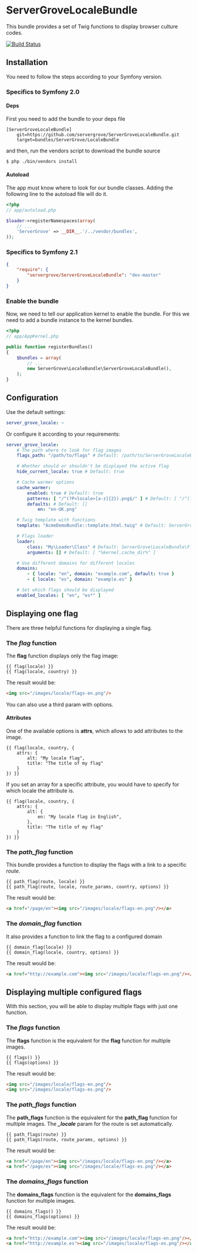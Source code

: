 ServerGroveLocaleBundle
=======================

This bundle provides a set of Twig functions to display browser culture codes.

[![Build Status](https://secure.travis-ci.org/servergrove/ServerGroveLocaleBundle.png?branch=master)](http://travis-ci.org/servergrove/ServerGroveLocaleBundle)

## Installation

You need to follow the steps according to your Symfony version.

### Specifics to Symfony 2.0

#### Deps

First you need to add the bundle to your deps file


```
[ServerGroveLocaleBundle]
    git=https://github.com/servergrove/ServerGroveLocaleBundle.git
    target=bundles/ServerGrove/LocaleBundle
```

and then, run the vendors script to download the bundle source


``` bash
$ php ./bin/vendors install
```

#### Autoload
The app must know where to look for our bundle classes. Adding the following line to the autoload file will do it.

``` php
<?php
// app/autoload.php

$loader->registerNamespaces(array(
    // ...
    'ServerGrove' => __DIR__.'/../vendor/bundles',
));
```

### Specifics to Symfony 2.1

```json
{
    "require": {
        "servergrove/ServerGroveLocaleBundle": "dev-master"
    }
}
```

### Enable the bundle
Now, we need to tell our application kernel to enable the bundle. For this we need to add a bundle instance to the kernel bundles.

``` php
<?php
// app/AppKernel.php

public function registerBundles()
{
    $bundles = array(
        // ...
        new ServerGrove\LocaleBundle\ServerGroveLocaleBundle(),
    );
}
```


Configuration
-------------

Use the default settings:

```yaml
server_grove_locale: ~
```

Or configure it according to your requirements:

```yaml
server_grove_locale:
    # The path where to look for flag images
    flags_path: "/path/to/flags" # Default: /path/to/ServerGroveLocaleBundle/Resources/public/images

    # Whether should or shouldn't be displayed the active flag
    hide_current_locale: true # Default: true

    # Cache warmer options
    cache_warmer:
        enabled: true # Default: true
        patterns: [ "/^(?P<locale>[a-z]{2}).png$/" ] # Default: [ "/^(?P<locale>[a-z]{2}).png$/", "/^(?P<locale>[a-z]{2})\-(?P<country>[A-Z]{2}).png$/" ]
        defaults: # Default: []
            en: "en-UK.png"

    # Twig template with functions
    template: "AcmeDemoBundle::template.html.twig" # Default: ServerGroveLocaleBundle::flags.html.twig

    # Flags loader
    loader:
        class: "My\Loader\Class" # Default: ServerGrove\LocaleBundle\Flag\CacheLoader
        arguments: [] # Default: [ "%kernel.cache_dir%" ]

    # Use different domains for different locales
    domains:
        - { locale: "en", domain: "example.com", default: true }
        - { locale: "es", domain: "example.es" }

    # Set which flags should be displayed
    enabled_locales: [ "en", "es*" ]
```

Displaying one flag
-------------------

There are three helpful functions for displaying a single flag.

### The *flag* function

The **flag** function displays only the flag image:

```
{{ flag(locale) }}
{{ flag(locale, country) }}
```

The result would be:

```html
<img src="/images/locale/flags-en.png"/>
```

You can also use a third param with options.

#### Attributes

One of the available options is **attrs**, which allows to add attributes to the image.

```
{{ flag(locale, country, {
    attrs: {
        alt: "My locale flag",
        title: "The title of my flag"
    }
}) }}
```

If you set an array for a specific attribute, you would have to specify for which locale the attribute is.

```
{{ flag(locale, country, {
    attrs: {
        alt: {
            en: "My locale flag in English",
        },
        title: "The title of my flag"
    }
}) }}
```

### The *path_flag* function

This bundle provides a function to display the flags with a link to a specific *route*.

```
{{ path_flag(route, locale) }}
{{ path_flag(route, locale, route_params, country, options) }}
```

The result would be:

```html
<a href="/page/en"><img src="/images/locale/flags-en.png"/></a>
```

### The *domain_flag* function

It also provides a function to link the flag to a configured domain

```
{{ domain_flag(locale) }}
{{ domain_flag(locale, country, options) }}
```

The result would be:

```html
<a href="http://example.com"><img src="/images/locale/flags-en.png"/></a>
```

Displaying multiple configured flags
-------------------------------

With this section, you will be able to display multiple flags with just one function.

### The *flags* function

The **flags** function is the equivalent for the **flag** function for multiple images.

```
{{ flags() }}
{{ flags(options) }}
```

The result would be:

```html
<img src="/images/locale/flags-en.png"/>
<img src="/images/locale/flags-es.png"/>
```

### The *path_flags* function

The **path_flags** function is the equivalent for the **path_flag** function for multiple images. The ***_locale*** param for the route is set automatically.

```
{{ path_flags(route) }}
{{ path_flags(route, route_params, options) }}
```

The result would be:

```html
<a href="/page/en"><img src="/images/locale/flags-en.png"/></a>
<a href="/page/es"><img src="/images/locale/flags-es.png"/></a>
```

### The *domains_flags* function

The **domains_flags** function is the equivalent for the **domains_flags** function for multiple images.

```
{{ domains_flags() }}
{{ domains_flags(options) }}
```

The result would be:

```html
<a href="http://example.com"><img src="/images/locale/flags-en.png"/></a>
<a href="http://example.es"><img src="/images/locale/flags-es.png"/></a>
```

